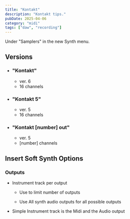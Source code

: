 ```yaml
---
title: "Kontakt"
description: "Kontakt tips."
pubDate: 2025-04-06
category: "midi"
tags: ["daw", "recording"]
---
```


Under "Samplers" in the new Synth menu.

## Versions

- ### "Kontakt"

    - ver. 6
     - 16 channels

- ### "Kontakt 5"

    - ver. 5
     - 16 channels

- ### "Kontakt [number] out"

    - ver. 5
     - [number] channels

## Insert Soft Synth Options

### Outputs

- Instrument track per output

    - Use to limit number of outputs

    - Use All synth audio outputs for all possible outputs

- Simple Instrument track is the Midi and the Audio output